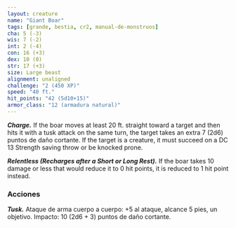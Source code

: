 ```yaml
---
layout: creature
name: "Giant Boar"
tags: [grande, bestia, cr2, manual-de-monstruos]
cha: 5 (-3)
wis: 7 (-2)
int: 2 (-4)
con: 16 (+3)
dex: 10 (0)
str: 17 (+3)
size: Large beast
alignment: unaligned
challenge: "2 (450 XP)"
speed: "40 ft."
hit_points: "42 (5d10+15)"
armor_class: "12 (armadura natural)"
---
```


***Charge.*** If the boar moves at least 20 ft. straight toward a target and then hits it with a tusk attack on the same turn, the target takes an extra 7 (2d6) puntos de daño cortante. If the target is a creature, it must succeed on a DC 13 Strength saving throw or be knocked prone.

***Relentless (Recharges after a Short or Long Rest).*** If the boar takes 10 damage or less that would reduce it to 0 hit points, it is reduced to 1 hit point instead.

### Acciones

***Tusk.*** Ataque de arma cuerpo a cuerpo: +5 al ataque, alcance 5 pies, un objetivo. Impacto: 10 (2d6 + 3) puntos de daño cortante.